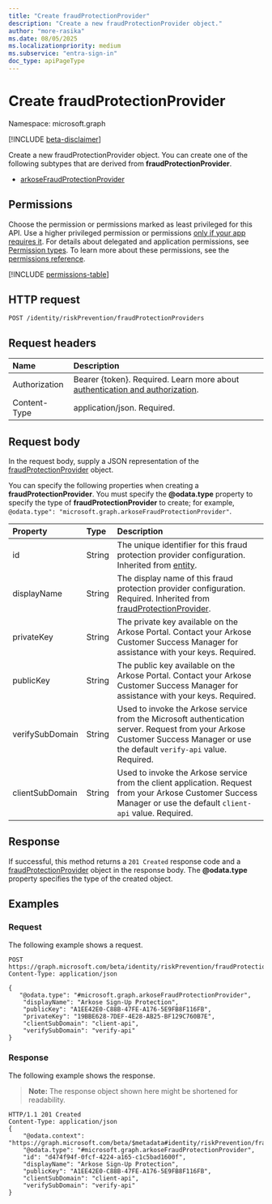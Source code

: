 ```yaml
---
title: "Create fraudProtectionProvider"
description: "Create a new fraudProtectionProvider object."
author: "more-rasika"
ms.date: 08/05/2025
ms.localizationpriority: medium
ms.subservice: "entra-sign-in"
doc_type: apiPageType
---
```


# Create fraudProtectionProvider

Namespace: microsoft.graph

[!INCLUDE [beta-disclaimer](../../includes/beta-disclaimer.md)]

Create a new fraudProtectionProvider object. You can create one of the following subtypes that are derived from **fraudProtectionProvider**.

- [arkoseFraudProtectionProvider](../resources/arkoseFraudProtectionProvider.md)

## Permissions

Choose the permission or permissions marked as least privileged for this API. Use a higher privileged permission or permissions [only if your app requires it](/graph/permissions-overview#best-practices-for-using-microsoft-graph-permissions). For details about delegated and application permissions, see [Permission types](/graph/permissions-overview#permission-types). To learn more about these permissions, see the [permissions reference](/graph/permissions-reference).

<!-- {
  "blockType": "permissions",
  "name": "riskpreventioncontainer-post-fraudprotectionproviders-permissions"
}
-->
[!INCLUDE [permissions-table](../includes/permissions/riskpreventioncontainer-post-fraudprotectionproviders-permissions.md)]

## HTTP request

<!-- {
  "blockType": "ignored"
}
-->
``` http
POST /identity/riskPrevention/fraudProtectionProviders
```

## Request headers

|Name|Description|
|:---|:---|
|Authorization|Bearer {token}. Required. Learn more about [authentication and authorization](/graph/auth/auth-concepts).|
|Content-Type|application/json. Required.|

## Request body

In the request body, supply a JSON representation of the [fraudProtectionProvider](../resources/fraudprotectionprovider.md) object.

You can specify the following properties when creating a **fraudProtectionProvider**.  You must specify the **@odata.type** property to specify the type of **fraudProtectionProvider** to create; for example, `@odata.type": "microsoft.graph.arkoseFraudProtectionProvider"`.

|Property|Type|Description|
|:---|:---|:---|
|id|String|The unique identifier for this fraud protection provider configuration. Inherited from [entity](../resources/entity.md).|
|displayName|String|The display name of this fraud protection provider configuration. Required. Inherited from [fraudProtectionProvider](../resources/fraudprotectionprovider.md).|
|privateKey|String|The private key available on the Arkose Portal. Contact your Arkose Customer Success Manager for assistance with your keys. Required.|
|publicKey|String|The public key available on the Arkose Portal. Contact your Arkose Customer Success Manager for assistance with your keys. Required.|
|verifySubDomain|String|Used to invoke the Arkose service from the Microsoft authentication server. Request from your Arkose Customer Success Manager or use the default `verify-api` value. Required.|
|clientSubDomain|String|Used to invoke the Arkose service from the client application. Request from your Arkose Customer Success Manager or use the default `client-api` value. Required.|



## Response

If successful, this method returns a `201 Created` response code and a [fraudProtectionProvider](../resources/fraudprotectionprovider.md) object in the response body. The **@odata.type** property specifies the type of the created object.

## Examples

### Request

The following example shows a request.
<!-- {
  "blockType": "request",
  "name": "create_fraudprotectionprovider_from_"
}
-->
``` http
POST https://graph.microsoft.com/beta/identity/riskPrevention/fraudProtectionProviders
Content-Type: application/json

{
   "@odata.type": "#microsoft.graph.arkoseFraudProtectionProvider",
    "displayName": "Arkose Sign-Up Protection",
    "publicKey": "A1EE42E0-C88B-47FE-A176-5E9FB8F116FB",
    "privateKey": "19BBE628-7DEF-4E28-AB25-BF129C760B7E",
    "clientSubDomain": "client-api",
    "verifySubDomain": "verify-api"
}
```


### Response

The following example shows the response.
>**Note:** The response object shown here might be shortened for readability.
<!-- {
  "blockType": "response",
  "truncated": true,
  "@odata.type": "microsoft.graph.fraudProtectionProvider"
}
-->
``` http
HTTP/1.1 201 Created
Content-Type: application/json
{
    "@odata.context": "https://graph.microsoft.com/beta/$metadata#identity/riskPrevention/fraudProtectionProviders/$entity",
    "@odata.type": "#microsoft.graph.arkoseFraudProtectionProvider",
    "id": "d474f94f-0fcf-4224-a165-c1c5bad1600f",
    "displayName": "Arkose Sign-Up Protection",
    "publicKey": "A1EE42E0-C88B-47FE-A176-5E9FB8F116FB",
    "clientSubDomain": "client-api",
    "verifySubDomain": "verify-api"
}

```

